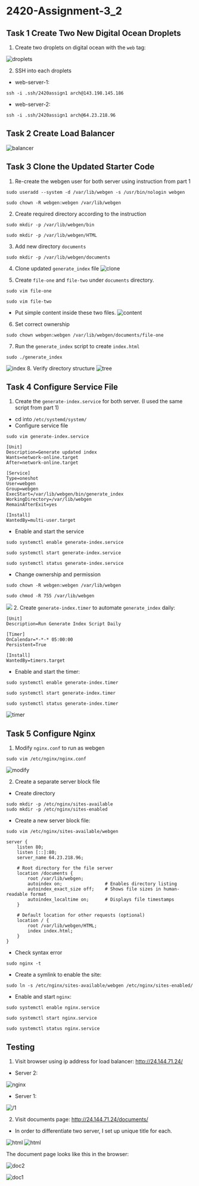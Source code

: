 # 2420-Assignment-3_2
## Task 1 Create Two New Digital Ocean Droplets

1. Create two droplets on digital ocean with the `web` tag:

![droplets](images/droplets.png)

2. SSH into each droplets
- web-server-1:
```
ssh -i .ssh/2420assign1 arch@143.198.145.186
```
- web-server-2:
```
ssh -i .ssh/2420assign1 arch@64.23.218.96 
```
## Task 2 Create Load Balancer
![balancer](images/balancer.png)
  
## Task 3 Clone the Updated Starter Code 

1. Re-create the webgen user for both server using instruction from part 1
```
sudo useradd --system -d /var/lib/webgen -s /usr/bin/nologin webgen
```
```
sudo chown -R webgen:webgen /var/lib/webgen
```
2. Create required directory according to the instruction

```
sudo mkdir -p /var/lib/webgen/bin
```
```
sudo mkdir -p /var/lib/webgen/HTML
```

3. Add new directory `documents`
```
sudo mkdir -p /var/lib/webgen/documents
```

4. Clone updated `generate_index` file
![clone](images/generate_index.png)

5. Create  `file-one` and `file-two` under `documents` directory. 
```
sudo vim file-one
```
```
sudo vim file-two
```
- Put simple content inside these two files.
![content](images/content.png)

6. Set correct ownership
```
sudo chown webgen:webgen /var/lib/webgen/documents/file-one
```
7. Run the `generate_index` script to create `index.html`
```
sudo ./generate_index 
```
![index](images/index.png)
8. Verify directory structure
![tree](images/tree.png)
## Task 4 Configure Service File
1. Create the `generate-index.service` for both server. (I used the same script from part 1) 
  - cd into `/etc/systemd/system/`
  - Configure service file
  ```
  sudo vim generate-index.service
  ```
  ```
[Unit]
Description=Generate updated index 
Wants=network-online.target
After=network-online.target

[Service]
Type=oneshot
User=webgen
Group=webgen
ExecStart=/var/lib/webgen/bin/generate_index
WorkingDirectory=/var/lib/webgen
RemainAfterExit=yes

[Install]
WantedBy=multi-user.target
```
- Enable and start the service
```
sudo systemctl enable generate-index.service
```
```
sudo systemctl start generate-index.service
```
```
sudo systemctl status generate-index.service
```
- Change ownership and permission
```
sudo chown -R webgen:webgen /var/lib/webgen
```
```
sudo chmod -R 755 /var/lib/webgen
```
![](images/service.png)
2. Create `generate-index.timer` to automate `generate_index` daily:
```
[Unit]
Description=Run Generate Index Script Daily

[Timer]
OnCalendar=*-*-* 05:00:00
Persistent=True

[Install]
WantedBy=timers.target
```
- Enable and start the timer: 
```
sudo systemctl enable generate-index.timer
```
```
sudo systemctl start generate-index.timer
```
```
sudo systemctl status generate-index.timer
```
![timer](images/timer.png)

## Task 5 Configure Nginx

1. Modify `nginx.conf` to run as webgen
```
sudo vim /etc/nginx/nginx.conf
```
![modify](images/modify.png)

2. Create a separate server block file

- Create directory
```
sudo mkdir -p /etc/nginx/sites-available 
sudo mkdir -p /etc/nginx/sites-enabled
```
- Create a new server block file:
```
sudo vim /etc/nginx/sites-available/webgen
```
```
server {
    listen 80;
    listen [::]:80;
    server_name 64.23.218.96;

    # Root directory for the file server
    location /documents {
        root /var/lib/webgen;
        autoindex on;                # Enables directory listing
        autoindex_exact_size off;    # Shows file sizes in human-readable format
        autoindex_localtime on;      # Displays file timestamps
    }

    # Default location for other requests (optional)
    location / {
        root /var/lib/webgen/HTML;
        index index.html;
    }
}
```
- Check syntax error
```
sudo nginx -t
```
- Create a symlink to enable the site:
```
sudo ln -s /etc/nginx/sites-available/webgen /etc/nginx/sites-enabled/
```
- Enable and start `nginx`:
```
sudo systemctl enable nginx.service
```
```
sudo systemctl start nginx.service  
```
```
sudo systemctl status nginx.service 
```
## Testing 

1. Visit browser using ip address for load balancer: http://24.144.71.24/

- Server 2:

![nginx](images/:.png)

- Server 1: 

![/1](images/1:.png)



2. Visit documents page:  http://24.144.71.24/documents/

- In order to differentiate two server, I set up unique title for each.

![html](images/html2.png)
![html](images/html1.png)

The document page looks like this in the browser:

![doc2](images/document2.png)

![doc1](images/document1.png)






